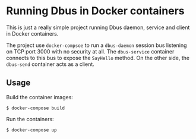 # Running Dbus in Docker containers
This is just a really simple project running Dbus daemon, service and client in Docker containers.

The project use `docker-compsoe` to run a `dbus-daemon` session bus listening on TCP port 3000 with no security at all.
The `dbus-service` container connects to this bus to expose the `SayHello` method. On the other side, the `dbus-send` container acts as a client.

## Usage
Build the container images:
```
$ docker-compose build
```

Run the containers:
```
$ docker-compose up
```